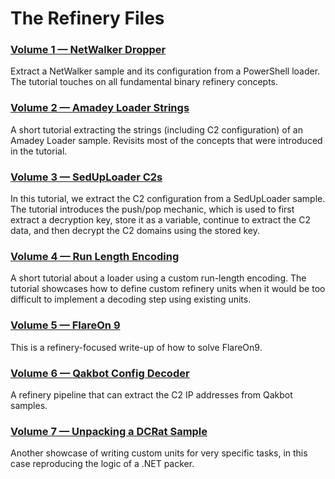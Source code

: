 # The Refinery Files

### [Volume 1 — NetWalker Dropper][0x01]

Extract a NetWalker sample and its configuration from a PowerShell loader. The tutorial touches on all fundamental binary refinery concepts.

### [Volume 2 — Amadey Loader Strings][0x02]

A short tutorial extracting the strings (including C2 configuration) of an Amadey Loader sample. Revisits most of the concepts that were introduced in the tutorial.

### [Volume 3 — SedUpLoader C2s][0x03]

In this tutorial, we extract the C2 configuration from a SedUpLoader sample. The tutorial introduces the push/pop mechanic, which is used to first extract a decryption key, store it as a variable, continue to extract the C2 data, and then decrypt the C2 domains using the stored key.

### [Volume 4 — Run Length Encoding][0x04]

A short tutorial about a loader using a custom run-length encoding. The tutorial showcases how to define custom refinery units when it would be too difficult to implement a decoding step using existing units.

### [Volume 5 — FlareOn 9][0x05]

This is a refinery-focused write-up of how to solve FlareOn9.

### [Volume 6 — Qakbot Config Decoder][0x06]

A refinery pipeline that can extract the C2 IP addresses from Qakbot samples.

### [Volume 7 — Unpacking a DCRat Sample][0x07]

Another showcase of writing custom units for very specific tasks, in this case reproducing the logic of a .NET packer.


[0x01]: tbr-files.v0x01.netwalker.dropper.ipynb
[0x02]: tbr-files.v0x02.amadey.loader.ipynb
[0x03]: tbr-files.v0x03.seduploader.ipynb
[0x04]: tbr-files.v0x04.run.length.encoding.ipynb
[0x05]: tbr-files.v0x05.flare.on.9.ipynb
[0x06]: tbr-files.v0x06.Qakbot.Decoder.ipynb
[0x07]: tbr-files.v0x07.DCRat.ipynb
